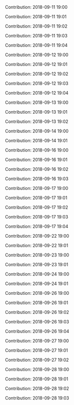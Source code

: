 Contribution: 2018-09-11 19:00

Contribution: 2018-09-11 19:01

Contribution: 2018-09-11 19:02

Contribution: 2018-09-11 19:03

Contribution: 2018-09-11 19:04

Contribution: 2018-09-12 19:00

Contribution: 2018-09-12 19:01

Contribution: 2018-09-12 19:02

Contribution: 2018-09-12 19:03

Contribution: 2018-09-12 19:04

Contribution: 2018-09-13 19:00

Contribution: 2018-09-13 19:01

Contribution: 2018-09-13 19:02

Contribution: 2018-09-14 19:00

Contribution: 2018-09-14 19:01

Contribution: 2018-09-16 19:00

Contribution: 2018-09-16 19:01

Contribution: 2018-09-16 19:02

Contribution: 2018-09-16 19:03

Contribution: 2018-09-17 19:00

Contribution: 2018-09-17 19:01

Contribution: 2018-09-17 19:02

Contribution: 2018-09-17 19:03

Contribution: 2018-09-17 19:04

Contribution: 2018-09-22 19:00

Contribution: 2018-09-22 19:01

Contribution: 2018-09-23 19:00

Contribution: 2018-09-23 19:01

Contribution: 2018-09-24 19:00

Contribution: 2018-09-24 19:01

Contribution: 2018-09-26 19:00

Contribution: 2018-09-26 19:01

Contribution: 2018-09-26 19:02

Contribution: 2018-09-26 19:03

Contribution: 2018-09-26 19:04

Contribution: 2018-09-27 19:00

Contribution: 2018-09-27 19:01

Contribution: 2018-09-27 19:02

Contribution: 2018-09-28 19:00

Contribution: 2018-09-28 19:01

Contribution: 2018-09-28 19:02

Contribution: 2018-09-28 19:03

